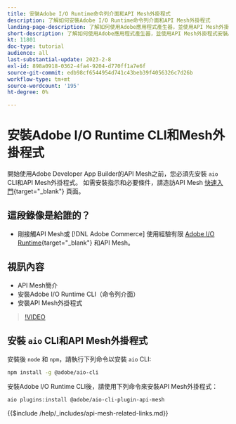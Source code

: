 ```yaml
---
title: 安裝Adobe I/O Runtime命令列介面和API Mesh外掛程式
description: 了解如何安裝Adobe I/O Runtime命令列介面和API Mesh外掛程式
landing-page-description: 了解如何使用Adobe應用程式產生器，並使用API Mesh外掛程式安裝Adobe I/O Runtime。
short-description: 了解如何使用Adobe應用程式產生器，並使用API Mesh外掛程式安裝Adobe I/O Runtime。
kt: 11801
doc-type: tutorial
audience: all
last-substantial-update: 2023-2-8
exl-id: 898a0918-0362-4fa4-9204-d770ff1a7e6f
source-git-commit: edb98cf6544954d741c43beb39f4056326c7d26b
workflow-type: tm+mt
source-wordcount: '195'
ht-degree: 0%

---
```


# 安裝Adobe I/O Runtime CLI和Mesh外掛程式

開始使用Adobe Developer App Builder的API Mesh之前，您必須先安裝 `aio` CLI和API Mesh外掛程式。
如需安裝指示和必要條件，請造訪API Mesh [快速入門](https://developer.adobe.com/graphql-mesh-gateway/gateway/getting-started/){target="_blank"} 頁面。

## 這段錄像是給誰的？

* 剛接觸API Mesh或 [!DNL Adobe Commerce] 使用經驗有限 [Adobe I/O Runtime](https://developer.adobe.com/runtime/docs/guides/overview/){target="_blank"} 和API Mesh。

## 視訊內容

* API Mesh簡介
* 安裝Adobe I/O Runtime CLI（命令列介面）
* 安裝API Mesh外掛程式

>[!VIDEO](https://video.tv.adobe.com/v/3414122?quality=12&learn=on)

## 安裝 `aio` CLI和API Mesh外掛程式

安裝後 `node` 和 `npm`，請執行下列命令以安裝 `aio` CLI:

```bash
npm install -g @adobe/aio-cli
```

安裝Adobe I/O Runtime CLI後，請使用下列命令來安裝API Mesh外掛程式：

```bash
aio plugins:install @adobe/aio-cli-plugin-api-mesh
```

{{$include /help/_includes/api-mesh-related-links.md}}
